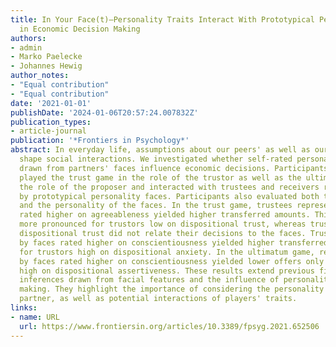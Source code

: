 ```yaml
---
title: In Your Face(t)—Personality Traits Interact With Prototypical Personality Faces
  in Economic Decision Making
authors:
- admin
- Marko Paelecke
- Johannes Hewig
author_notes:
- "Equal contribution"
- "Equal contribution"
date: '2021-01-01'
publishDate: '2024-01-06T20:57:24.007832Z'
publication_types:
- article-journal
publication: '*Frontiers in Psychology*'
abstract: In everyday life, assumptions about our peers' as well as our own personality
  shape social interactions. We investigated whether self-rated personality and inferences
  drawn from partners' faces influence economic decisions. Participants (N = 285)
  played the trust game in the role of the trustor as well as the ultimatum game in
  the role of the proposer and interacted with trustees and receivers represented
  by prototypical personality faces. Participants also evaluated both their own traits
  and the personality of the faces. In the trust game, trustees represented by faces
  rated higher on agreeableness yielded higher transferred amounts. This effect was
  more pronounced for trustors low on dispositional trust, whereas trustors high on
  dispositional trust did not relate their decisions to the faces. Trustees represented
  by faces rated higher on conscientiousness yielded higher transferred amounts only
  for trustors high on dispositional anxiety. In the ultimatum game, receivers represented
  by faces rated higher on conscientiousness yielded lower offers only for proposers
  high on dispositional assertiveness. These results extend previous findings on the
  inferences drawn from facial features and the influence of personality on decision
  making. They highlight the importance of considering the personality of both interaction
  partner, as well as potential interactions of players' traits.
links:
- name: URL
  url: https://www.frontiersin.org/articles/10.3389/fpsyg.2021.652506
---
```

